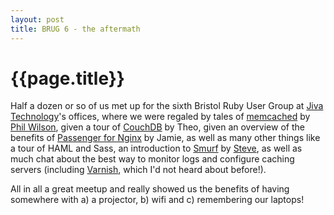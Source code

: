 ```yaml
---
layout: post
title: BRUG 6 - the aftermath
---
```


# {{page.title}}

Half a dozen or so of us met up for the sixth Bristol Ruby User Group at [Jiva Technology](http://jivatechnology.com/)'s offices, where we were 
regaled by tales of [memcached](http://code.google.com/p/memcached/) by [Phil Wilson](http://philwilson.org/blog/), given a tour of 
[CouchDB](http://couchdb.apache.org/) by Theo, given an overview of the benefits of [Passenger for 
Nginx](http://www.modrails.com/documentation/Users%20guide%20Nginx.html) by Jamie, as well as many other things like 
a tour of HAML and Sass, an introduction to [Smurf](http://github.com/thumblemonks/smurf/tree/master) by [Steve](http://wearebeef.co.uk/), as well as 
much chat about the best way to monitor logs and configure caching servers (including [Varnish](http://varnish.projects.linpro.no/), which I'd not 
heard about before!).

All in all a great meetup and really showed us the benefits of having somewhere with a) a projector, b) wifi and c) remembering our laptops!
